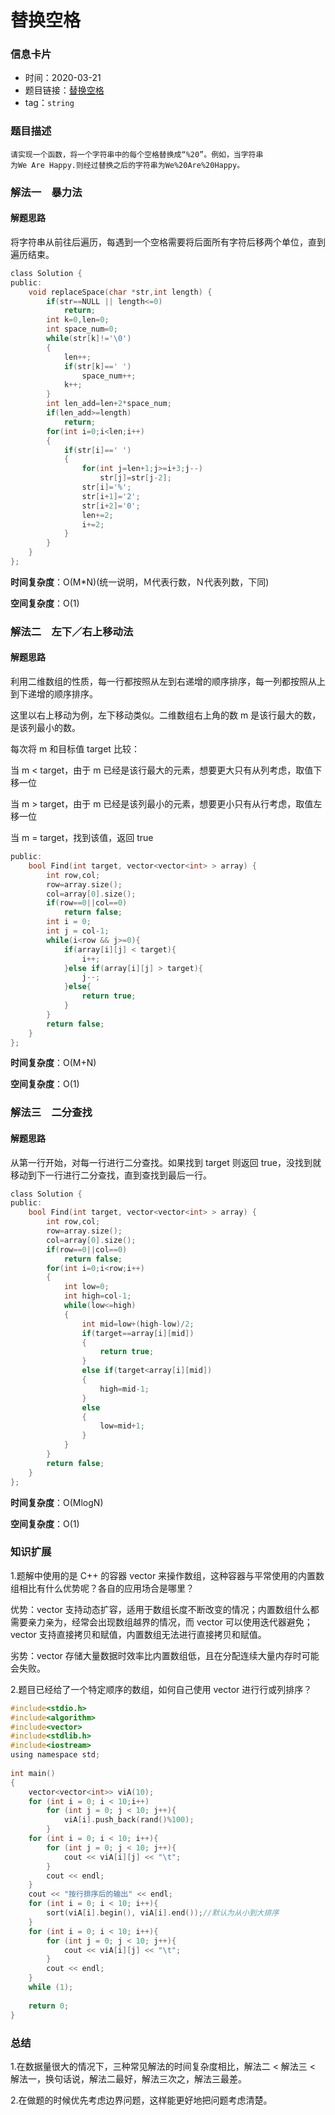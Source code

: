 # 替换空格
### 信息卡片
- 时间：2020-03-21
- 题目链接：[替换空格](https://www.nowcoder.com/practice/4060ac7e3e404ad1a894ef3e17650423?tpId=13&tqId=11155&tPage=1&rp=1&ru=/ta/coding-interviews&qru=/ta/coding-interviews/question-ranking)
- tag：`string`
### 题目描述
```
请实现一个函数，将一个字符串中的每个空格替换成“%20”。例如，当字符串
为We Are Happy.则经过替换之后的字符串为We%20Are%20Happy。
```
### 解法一　暴力法
#### 解题思路
将字符串从前往后遍历，每遇到一个空格需要将后面所有字符后移两个单位，直到遍历结束。
```C
class Solution {
public:
	void replaceSpace(char *str,int length) {
        if(str==NULL || length<=0)
            return;
        int k=0,len=0;
        int space_num=0;
        while(str[k]!='\0')
        {
            len++;
            if(str[k]==' ')
                space_num++;
            k++;
        }
        int len_add=len+2*space_num;
        if(len_add>=length)
            return;
        for(int i=0;i<len;i++)
        {
            if(str[i]==' ')
            {
                for(int j=len+1;j>=i+3;j--)
                    str[j]=str[j-2];
                str[i]='%';
                str[i+1]='2';
                str[i+2]='0';
                len+=2;
                i+=2;
            }
        }
    }
};
```
**时间复杂度**：O(M*N)(统一说明，Ｍ代表行数，Ｎ代表列数，下同)

**空间复杂度**：O(1)

### 解法二　左下／右上移动法
#### 解题思路
利用二维数组的性质，每一行都按照从左到右递增的顺序排序，每一列都按照从上到下递增的顺序排序。

这里以右上移动为例，左下移动类似。二维数组右上角的数 m 是该行最大的数，是该列最小的数。

每次将 m 和目标值 target 比较：

当 m < target，由于 m 已经是该行最大的元素，想要更大只有从列考虑，取值下移一位

当 m > target，由于 m 已经是该列最小的元素，想要更小只有从行考虑，取值左移一位

当 m = target，找到该值，返回 true
```C
public:
    bool Find(int target, vector<vector<int> > array) {
        int row,col;
        row=array.size();
        col=array[0].size();
        if(row==0||col==0)
            return false;
        int i = 0;
        int j = col-1;
        while(i<row && j>=0){
            if(array[i][j] < target){
                i++;
            }else if(array[i][j] > target){
                j--;
            }else{
                return true;
            }
        }
        return false;
    }
};
```
**时间复杂度**：O(M+N)

**空间复杂度**：O(1)

### 解法三　二分查找
#### 解题思路
从第一行开始，对每一行进行二分查找。如果找到 target 则返回 true，没找到就移动到下一行进行二分查找，直到查找到最后一行。
```C
class Solution {
public:
    bool Find(int target, vector<vector<int> > array) {
        int row,col;
        row=array.size();
        col=array[0].size();
        if(row==0||col==0)
            return false;
        for(int i=0;i<row;i++)
        {
            int low=0;
            int high=col-1;
            while(low<=high)
            {
                int mid=low+(high-low)/2;
                if(target==array[i][mid])
                {
                    return true;
                }
                else if(target<array[i][mid])
                {
                    high=mid-1;
                }
                else
                {
                    low=mid+1;
                }
            }
        }
        return false;
    }
};
```
**时间复杂度**：O(MlogN)

**空间复杂度**：O(1)

### 知识扩展
1.题解中使用的是 C++ 的容器 vector 来操作数组，这种容器与平常使用的内置数组相比有什么优势呢？各自的应用场合是哪里？

优势：vector 支持动态扩容，适用于数组长度不断改变的情况；内置数组什么都需要亲力亲为，经常会出现数组越界的情况，而 vector 可以使用迭代器避免；vector 支持直接拷贝和赋值，内置数组无法进行直接拷贝和赋值。

劣势：vector 存储大量数据时效率比内置数组低，且在分配连续大量内存时可能会失败。

2.题目已经给了一个特定顺序的数组，如何自己使用 vector 进行行或列排序？
```C
#include<stdio.h>
#include<algorithm>
#include<vector>
#include<stdlib.h>
#include<iostream>
using namespace std;
 
int main()
{
	vector<vector<int>> viA(10);
	for (int i = 0; i < 10;i++)
		for (int j = 0; j < 10; j++){
			viA[i].push_back(rand()%100);
		}
	for (int i = 0; i < 10; i++){
		for (int j = 0; j < 10; j++){
			cout << viA[i][j] << "\t";
		}
		cout << endl;
	}
	cout << "按行排序后的输出" << endl;
	for (int i = 0; i < 10; i++){
		sort(viA[i].begin(), viA[i].end());//默认为从小到大排序
	}
	for (int i = 0; i < 10; i++){
		for (int j = 0; j < 10; j++){
			cout << viA[i][j] << "\t";
		}
		cout << endl;
	}
	while (1);
		
	return 0;
}
```
### 总结
1.在数据量很大的情况下，三种常见解法的时间复杂度相比，解法二 < 解法三 < 解法一，换句话说，解法二最好，解法三次之，解法三最差。

2.在做题的时候优先考虑边界问题，这样能更好地把问题考虑清楚。
